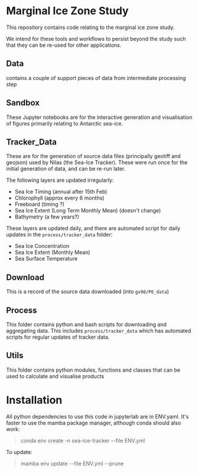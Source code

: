 # Marginal Ice Zone Study

This repository contains code relating to the marginal ice zone study.

We intend for these tools and workflows to persist beyond the study such that they can be re-used for other applications.

## Data 
contains a couple of support pieces of data from intermediate processing step

## Sandbox
These Jupyter notebooks are for the interactive generation and visualisation of figures primarily relating to Antarctic sea-ice.

## Tracker_Data

These are for the generation of source data files (principally geotiff and geojson) used by Nilas (the Sea-Ice Tracker). These were run once for the initial generation of data, and can be re-run later.

The following layers are updated irregularly:

- Sea Ice Timing (annual after 15th Feb)
- Chlorophyll (approx every 6 months)
- Freeboard (timing ?)
- Sea Ice Extent (Long Term Monthly Mean) (doesn't change)
- Bathymetry (a few years?)

These layers are updated daily, and there are automated script for daily updates in the `process/tracker_data` folder:

- Sea Ice Concentration
- Sea Ice Extent (Monthly Mean)
- Sea Surface Temperature

## Download

This is a record of the source data downloaded (into `gv90/P6_data`)

## Process

This folder contains python and bash scripts for downloading and aggregating data. This includes `process/tracker_data` which has automated scripts for regular updates of tracker data.

## Utils

This folder contains python modules, functions and classes that can be used to calculate and visualise products

# Installation

All python dependencies to use this code in jupyterlab are in ENV.yaml. It's faster to use the mamba package manager, although conda should also work:

>conda env create -n sea-ice-tracker --file ENV.yml

To update:

>mamba env update --file ENV.yml --prune